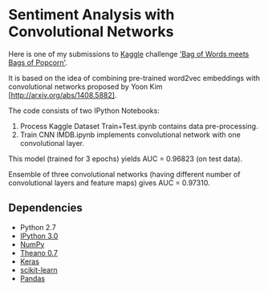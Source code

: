 # Sentiment Analysis with Convolutional Networks

Here is one of my submissions to [Kaggle](http://www.kaggle.com) challenge ['Bag of Words meets Bags of Popcorn'](https://www.kaggle.com/c/word2vec-nlp-tutorial).

It is based on the idea of combining pre-trained word2vec embeddings with convolutional networks proposed by Yoon Kim [http://arxiv.org/abs/1408.5882].

The code consists of two IPython Notebooks:
1. Process Kaggle Dataset Train+Test.ipynb contains data pre-processing.
2. Train CNN IMDB.ipynb implements convolutional network with one convolutional layer.

This model (trained for 3 epochs) yields AUC = 0.96823 (on test data).

Ensemble of three convolutional networks (having different number of convolutional layers and feature maps) gives AUC = 0.97310.

## Dependencies

* Python 2.7
* [IPython 3.0](http://ipython.org/)
* [NumPy](http://www.numpy.org/)
* [Theano 0.7](https://github.com/Theano/Theano/releases/tag/rel-0.7)
* [Keras](https://github.com/fchollet/keras)
* [scikit-learn](http://scikit-learn.org/stable/index.html)
* [Pandas](http://pandas.pydata.org/)
